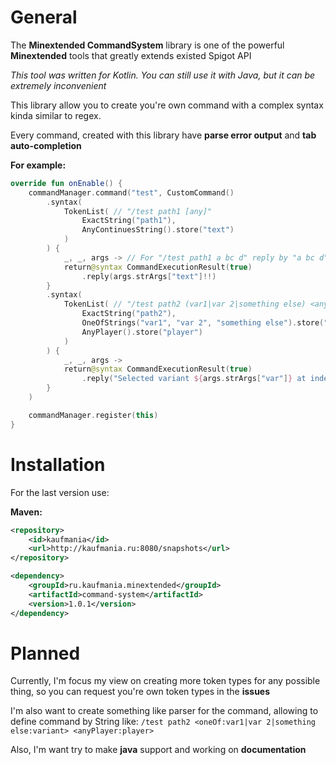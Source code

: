 # General
The **Minextended CommandSystem** library is one of the powerful **Minextended** tools that greatly extends existed Spigot API

_This tool was written for Kotlin. You can still use it with Java, but it can be extremely inconvenient_

This library allow you to create you're own command with a complex syntax kinda similar to regex. 

Every command, created with this library have **parse error output** and **tab auto-completion**

**For example:**
```kotlin
override fun onEnable() {
    commandManager.command("test", CustomCommand()
        .syntax(
            TokenList( // "/test path1 [any]"
                ExactString("path1"),
                AnyContinuesString().store("text")
            )
        ) {
            _, _, args -> // For "/test path1 a bc d" reply by "a bc d"
            return@syntax CommandExecutionResult(true)
                .reply(args.strArgs["text"]!!)
        }
        .syntax(
            TokenList( // "/test path2 (var1|var 2|something else) <anyPlayer>"
                ExactString("path2"),
                OneOfStrings("var1", "var 2", "something else").store("var"), // also supports spaces
                AnyPlayer().store("player")
            )
        ) {
            _, _, args ->
            return@syntax CommandExecutionResult(true)
                .reply("Selected variant ${args.strArgs["var"]} at index ${args.intArgs["var"]} with player ${args.strArgs["player"]}")
        }
    )

    commandManager.register(this)
}
```

# Installation
For the last version use:

**Maven:**
```xml
<repository>
    <id>kaufmania</id>
    <url>http://kaufmania.ru:8080/snapshots</url>
</repository>

<dependency>
    <groupId>ru.kaufmania.minextended</groupId>
    <artifactId>command-system</artifactId>
    <version>1.0.1</version>
</dependency>
```

# Planned
Currently, I'm focus my view on creating more token types for any possible thing, so you can request you're own token types in the **issues**

I'm also want to create something like parser for the command, allowing to define command by String like: `/test path2 <oneOf:var1|var 2|something else:variant> <anyPlayer:player>` 

Also, I'm want try to make **java** support and working on **documentation**
